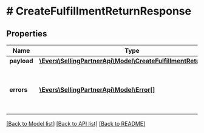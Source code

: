 # # CreateFulfillmentReturnResponse

## Properties

Name | Type | Description | Notes
------------ | ------------- | ------------- | -------------
**payload** | [**\Evers\SellingPartnerApi\Model\CreateFulfillmentReturnResult**](CreateFulfillmentReturnResult.md) |  | [optional]
**errors** | [**\Evers\SellingPartnerApi\Model\Error[]**](Error.md) | A list of error responses returned when a request is unsuccessful. | [optional]

[[Back to Model list]](../../README.md#models) [[Back to API list]](../../README.md#endpoints) [[Back to README]](../../README.md)
